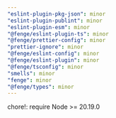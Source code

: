 ```yaml
---
"eslint-plugin-pkg-json": minor
"eslint-plugin-publint": minor
"eslint-plugin-esm": minor
"@fenge/eslint-plugin-ts": minor
"@fenge/prettier-config": minor
"prettier-ignore": minor
"@fenge/eslint-config": minor
"@fenge/eslint-plugin": minor
"@fenge/tsconfig": minor
"smells": minor
"fenge": minor
"@fenge/types": minor
---
```


chore!: require Node >= 20.19.0
